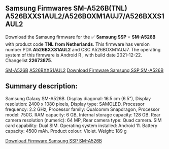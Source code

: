 <h2>Samsung Firmwares SM-A526B(TNL) A526BXXS1AUL2/A526BOXM1AUJ7/A526BXXS1AUL2</h2>
Download the Samsung firmware for the ✅ <strong>Samsung SSP </strong> ⭐ <strong>SM-A526B</strong> with product code <strong>TNL</strong> <strong> from Netherlands</strong>. This firmware has version number PDA <strong>A526BXXS1AUL2</strong> and CSC A526BOXM1AUJ7. The operating system of this firmware is Android R , with build date 2021-12-22. Changelist <strong>22673875</strong>.

[SM-A526B](https://samfirm.shop/samsung/model/SM-A526B)
[A526BXXS1AUL2](https://samfirm.shop/samsung/pda/A526BXXS1AUL2)
[Download Firmware Samsung SSP SM-A526B](https://samfirm.shop/samsung/firmware/484714)
<h2>Summary description:</h2>
<p>Samsung Galaxy SM-A526B. Display diagonal: 16.5 cm (6.5"), Display resolution: 2400 x 1080 pixels, Display type: SAMOLED. Processor frequency: 2.2 GHz, Processor family: Qualcomm Snapdragon, Processor model: 750G. RAM capacity: 6 GB, Internal storage capacity: 128 GB. Rear camera resolution (numeric): 64 MP, Rear camera type: Quad camera. SIM card capability: Dual SIM. Operating system installed: Android 11. Battery capacity: 4500 mAh. Product colour: Violet. Weight: 189 g</p>


[Download Firmware Samsung SSP SM-A526B](https://samfirm.shop/samsung/firmware/484714)
